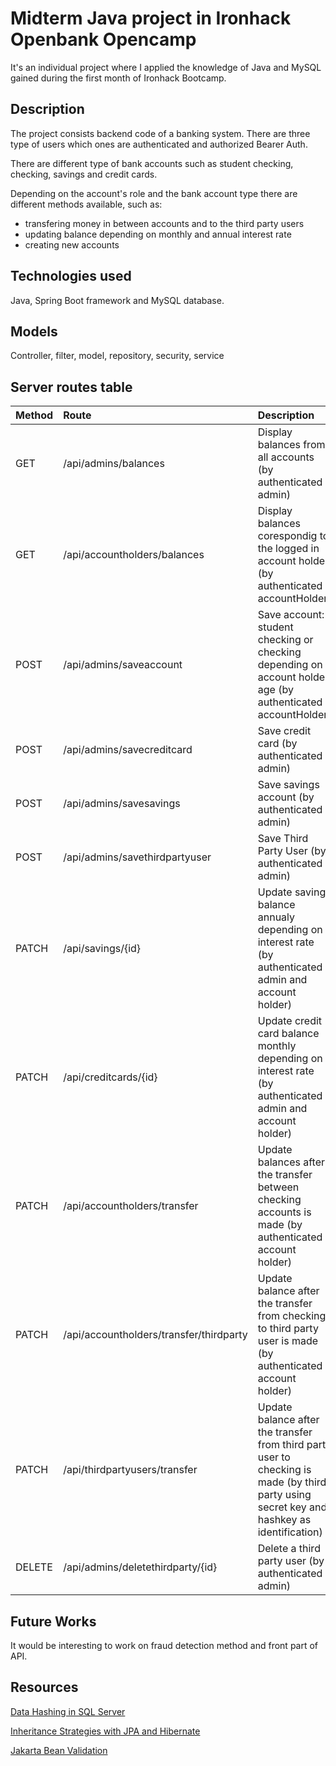 #  Midterm Java project in Ironhack Openbank Opencamp

It's an individual project where I applied the knowledge of Java and MySQL gained during the first month of Ironhack Bootcamp.



## Description

The project consists backend code of a banking system. There are three type of users which ones are authenticated and authorized Bearer Auth.

There are different type of bank accounts such as student checking, checking, savings and credit cards.

Depending on the account's role and the bank account type there are different methods available, such as:
- transfering money in between accounts and to the third party users
- updating balance depending on monthly and annual interest rate
- creating new accounts
     


## Technologies used

Java, Spring Boot framework and MySQL database.



## Models

Controller, filter, model, repository, security, service

## Server routes table

| Method  | Route  | Description |
| :------------ |:---------------| :-----|
| GET     | /api/admins/balances | Display balances from all accounts (by authenticated admin) |
| GET      | /api/accountholders/balances       | Display balances corespondig to the logged in account holder (by authenticated accountHolder)  |
| POST | /api/admins/saveaccount    | Save account: student checking or checking depending on account holder age (by authenticated accountHolder) |
| POST | /api/admins/savecreditcard  | Save credit card (by authenticated admin)|
| POST | /api/admins/savesavings        | Save savings account (by authenticated admin) |
| POST | /api/admins/savethirdpartyuser | Save Third Party User (by authenticated admin) |
| PATCH |/api/savings/{id} | Update savings balance annualy depending on interest rate (by authenticated admin and account holder) |
| PATCH | /api/creditcards/{id} | Update credit card balance monthly depending on interest rate (by authenticated admin and account holder) |
| PATCH | /api/accountholders/transfer       | Update balances after the transfer between checking accounts is made (by authenticated account holder) |
| PATCH | /api/accountholders/transfer/thirdparty | Update balance after the transfer from checking to third party user is made (by authenticated account holder) |
| PATCH | /api/thirdpartyusers/transfer    | Update balance after the transfer from third party user to checking is made (by third party using secret key and hashkey as identification) |
| DELETE | /api/admins/deletethirdparty/{id} | Delete a third party user (by authenticated admin) |

## Future Works

It would be interesting to work on fraud detection method and front part of API.

## Resources

[Data Hashing in SQL Server](https://techcommunity.microsoft.com/t5/sql-server-blog/data-hashing-in-sql-server/ba-p/383909#:~:text=A%20hash%20is%20a%20number,generate%20the%20same%20hash%20value.&text=SQL%20Server%20has%20a%20built,HashBytes%20to%20support%20data%20hashing)

[Inheritance Strategies with JPA and Hibernate](https://thorben-janssen.com/complete-guide-inheritance-strategies-jpa-hibernate/#Table_per_Class)

[Jakarta Bean Validation](https://jakarta.ee/specifications/bean-validation/3.0/apidocs/jakarta/validation/constraints/package-summary.html)
